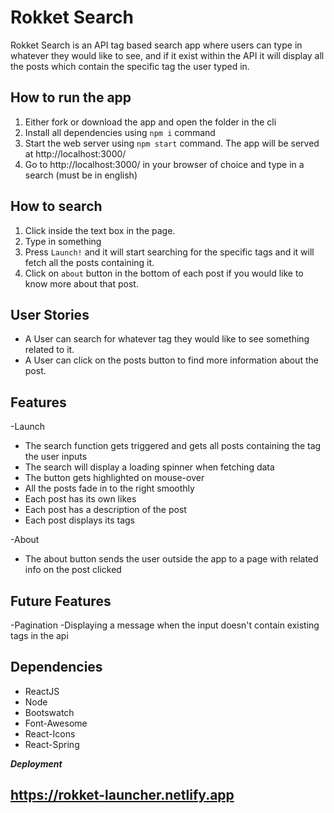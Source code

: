 # Rokket Search
Rokket Search is an API tag based search app where users can type in whatever they would like to see, and if it exist within the API it will display all the posts which contain the specific tag the user typed in.

## How to run the app
1. Either fork or download the app and open the folder in the cli
2. Install all dependencies using `npm i` command
3. Start the web server using `npm start` command. The app will be served at http://localhost:3000/
4. Go to http://localhost:3000/ in your browser of choice and type in a search (must be in english)

## How to search
1. Click inside the text box in the page.
2. Type in something
3. Press `Launch!` and it will start searching for the specific tags and it will fetch all the posts containing it.
4. Click on `about` button in the bottom of each post if you would like to know more about that post.

## User Stories
- A User can search for whatever tag they would like to see something related to it.
- A User can click on the posts button to find more information about the post.

## Features
-Launch
  - The search function gets triggered and gets all posts containing the tag the user inputs
  - The search will display a loading spinner when fetching data
  - The button gets highlighted on mouse-over
  - All the posts fade in to the right smoothly
  - Each post has its own likes
  - Each post has a description of the post
  - Each post displays its tags

-About
  - The about button sends the user outside the app to a page with related info on the post clicked
  
  ## Future Features
  -Pagination
  -Displaying a message when the input doesn't contain existing tags in the api
  
 ## Dependencies
 - ReactJS
 - Node
 - Bootswatch
 - Font-Awesome
 - React-Icons
 - React-Spring
 
***Deployment***

## https://rokket-launcher.netlify.app


  
  
